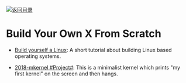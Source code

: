 [![返回目录](https://user-images.githubusercontent.com/5803001/38079637-ff0abcf0-3371-11e8-9b76-ad651620afc7.jpg)](https://github.com/wxyyxc1992/Awesome-Links)

# Build Your Own X From Scratch

* [Build yourself a Linux](https://github.com/MichielDerhaeg/build-linux): A short tutorial about building Linux based operating systems.

- [2018-mkernel #Project#](https://github.com/arjun024/mkeykernel?subject=os): This is a minimalist kernel which prints "my first kernel" on the screen and then hangs.
